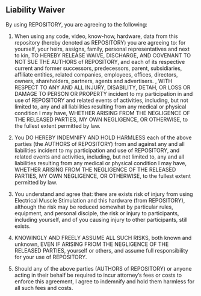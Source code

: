 ## Liability Waiver

By using REPOSITORY, you are agreeing to the following:

1. When using any code, video, know-how, hardware, data from this repository (hereby denoted as REPOSITORY) you are agreeing to: for yourself, your heirs, assigns, family, personal representatives and next to kin, TO HEREBY RELEASE WAIVE, DISCHARGE, AND COVENANT TO NOT SUE THE AUTHORS of REPOSITORY, and each of its respective current and former successors, predecessors, parent, subsidiaries, affiliate entities, related companies, employees, offices, directors, owners, shareholders, partners, agents and advertisers. , WITH RESPECT TO ANY AND ALL INJURY, DISABILITY, DETAH, OR LOSS OR DAMAGE TO PERSON OR PROPERTY incident to my participation in and use of REPOSITORY and related events of activities, including, but not limited to, any and all liabilities resulting from any medical or physical condition I may have, WHETHER ARISING FROM THE NEGLIGENCE OF THE RELEASED PARTIES, MY OWN NEGLIGENCE, OR OTHERWISE, to the fullest extent permitted by law. 

2. You DO HEREBY INDEMNIFY AND HOLD HARMLESS each of the above parties (the AUTHORS of REPOSITORY) from and against any and all liabilities incident to my participation and use of REPOSITORY, and related events and activities, including, but not limited to, any and all liabilities resulting from any medical or physical condition I may have, WHETHER ARISING FROM THE NEGLIGENCE OF THE RELEASED PARTIES, MY OWN NEGLIGENCE, OR OTHERWISE, to the fullest extent 
permitted by law.

3. You understand and agree that: there are exists risk of injury from using Electrical Muscle Stimulation and this hardware (from REPOSITORY), although the risk may be reduced somewhat by particular rules, equipment, and personal disciple, the risk or injury to participants, including yourself, and of you causing injury to other participants, still exists. 

4. KNOWINGLY AND FREELY ASSUME ALL SUCH RISKS, both known and unknown, EVEN IF ARISING FRIOM THE NEGLIGENCE OF THE RELEASED PARTIES, yourself or others, and assume full responsibility for your use of REPOSITORY. 

5. Should any of the above parties (AUTHORS of REPOSITORY) or anyone acting in their behalf be required to incur attorney’s fees or costs to enforce this agreement, I agree to indemnify and hold them harmless for all such fees and costs.



